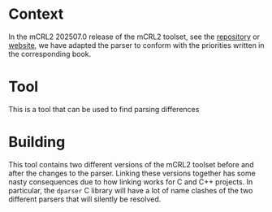 # Context

In the mCRL2 202507.0 release of the mCRL2 toolset, see the
[repository](https://github.com/mCRL2org/mCRL2) or [website](https://mcrl2.org),
we have adapted the parser to conform with the priorities written in the
corresponding book.

# Tool

This is a tool that can be used to find parsing differences

# Building

This tool contains two different versions of the mCRL2 toolset before and after
the changes to the parser. Linking these versions together has some nasty
consequences due to how linking works for C and C++ projects. In particular, the
`dparser` C library will have a lot of name clashes of the two different parsers
that will silently be resolved.